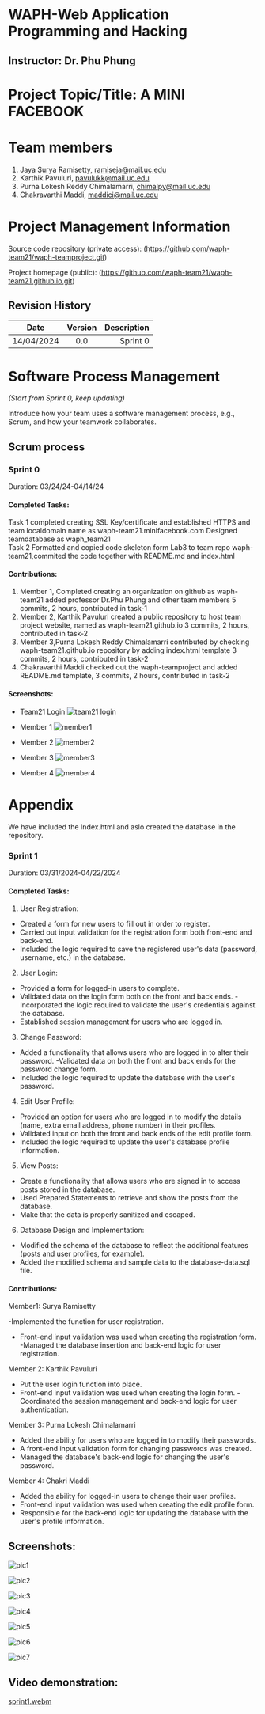 
# WAPH-Web Application Programming and Hacking

## Instructor: Dr. Phu Phung

# Project Topic/Title: A MINI FACEBOOK

# Team members

1. Jaya Surya Ramisetty, ramiseja@mail.uc.edu
2. Karthik Pavuluri, pavulukk@mail.uc.edu
3. Purna Lokesh Reddy Chimalamarri, chimalpy@mail.uc.edu
4. Chakravarthi Maddi, maddici@mail.uc.edu

# Project Management Information

Source code repository (private access): (https://github.com/waph-team21/waph-teamproject.git)

Project homepage (public): (https://github.com/waph-team21/waph-team21.github.io.git)

## Revision History

| Date       |   Version     |  Description |
|------------|:-------------:|-------------:|
| 14/04/2024 |  0.0          | Sprint 0  |





# Software Process Management

_(Start from Sprint 0, keep updating)_

Introduce how your team uses a software management process, e.g., Scrum, and how your teamwork collaborates.

## Scrum process

### Sprint 0

Duration: 03/24/24-04/14/24

#### Completed Tasks: 

Task 1
completed creating SSL Key/certificate and established HTTPS and team localdomain name as waph-team21.minifacebook.com
Designed teamdatabase as waph_team21  
Task 2
Formatted and copied code skeleton form Lab3 to team repo waph-team21,commited the code together with README.md and index.html

#### Contributions: 

1. Member 1,  Completed creating an organization on github as waph-team21 added professor Dr.Phu Phung and other team members 5 commits, 2 hours, contributed in task-1
2. Member 2, Karthik Pavuluri created a public repository to host team project website, named as waph-team21.github.io 3 commits, 2 hours, contributed in task-2
3. Member 3,Purna Lokesh Reddy Chimalamarri contributed by checking waph-team21.github.io repository by adding index.html template 3 commits, 2 hours, contributed in task-2
4. Chakravarthi Maddi checked out the waph-teamproject and added README.md template, 3 commits, 2 hours, contributed in task-2

#### Screenshots:
- Team21 Login
![team21 login](images/team21login.png)

- Member 1
![member1](images/suryaindexhtml.png)

- Member 2
![member2](images/karthikindex.png)

- Member 3
![member3](images/lokeshtesthtml.png)

- Member 4
![member4](images/maddici-index.png)

# Appendix

We have included the Index.html and aslo created the database in the repository.

### Sprint 1

Duration: 03/31/2024-04/22/2024

#### Completed Tasks: 
1. User Registration: 
- Created a form for new users to fill out in order to register.
- Carried out input validation for the registration form both front-end and back-end.
- Included the logic required to save the registered user's data (password, username, etc.) in the database.

2. User Login: 
- Provided a form for logged-in users to complete.
- Validated data on the login form both on the front and back ends.
-Incorporated the logic required to validate the user's credentials against the database.
- Established session management for users who are logged in.

3. Change Password:
- Added a functionality that allows users who are logged in to alter their password.
-Validated data on both the front and back ends for the password change form.
- Included the logic required to update the database with the user's password.
  
4. Edit User Profile: 
- Provided an option for users who are logged in to modify the details (name, extra email address, phone number) in their profiles.
- Validated input on both the front and back ends of the edit profile form.
- Included the logic required to update the user's database profile information.

5. View Posts:
- Create a functionality that allows users who are signed in to access posts stored in the database.
- Used Prepared Statements to retrieve and show the posts from the database.
- Make that the data is properly sanitized and escaped.

6. Database Design and Implementation: 
- Modified the schema of the database to reflect the additional features (posts and user profiles, for example).
- Added the modified schema and sample data to the database-data.sql file.


#### Contributions: 

Member1: Surya Ramisetty

-Implemented the function for user registration.
- Front-end input validation was used when creating the registration form.
-Managed the database insertion and back-end logic for user registration.

Member 2: Karthik Pavuluri
- Put the user login function into place.
- Front-end input validation was used when creating the login form.
-Coordinated the session management and back-end logic for user authentication.

Member 3: Purna Lokesh  Chimalamarri
- Added the ability for users who are logged in to modify their passwords.
- A front-end input validation form for changing passwords was created.
- Managed the database's back-end logic for changing the user's password.

Member 4: Chakri Maddi
- Added the ability for logged-in users to change their user profiles.
- Front-end input validation was used when creating the edit profile form.
- Responsible for the back-end logic for updating the database with the user's profile information.

## Screenshots:
![pic1](images/newuserlogin.png)

![pic2](images/newuserdetailsupdatealert.png)

![pic3](images/newuserregistration.png)

![pic4](images/postsfromdatabase.png)


![pic5](images/newuserlogin.png)


![pic6](images/databaseafterupdaing.png)

![pic7](images/teamdatabasesampleworking.png)


## Video demonstration:

[sprint1.webm](https://github.com/waph-team21/waph-team21.github.io/assets/148711687/4d16fdd1-e5f0-46e9-936d-91056923fe70)
